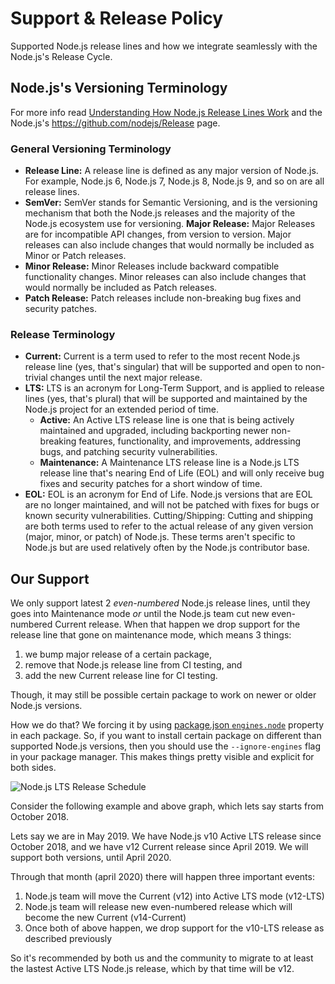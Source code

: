 # Support & Release Policy
Supported Node.js release lines and how we integrate seamlessly with the Node.js's Release Cycle.

## Node.js's Versioning Terminology
For more info read [Understanding How Node.js Release Lines Work](https://nodesource.com/blog/understanding-how-node-js-release-lines-work/) and the Node.js's https://github.com/nodejs/Release page.

### General Versioning Terminology
- **Release Line:** A release line is defined as any major version of Node.js. For example, Node.js 6, Node.js 7, Node.js 8, Node.js 9, and so on are all release lines.
- **SemVer:** SemVer stands for Semantic Versioning, and is the versioning mechanism that both the Node.js releases and the majority of the Node.js ecosystem use for versioning.
**Major Release:** Major Releases are for incompatible API changes, from version to version. Major releases can also include changes that would normally be included as Minor or Patch releases.
- **Minor Release:** Minor Releases include backward compatible functionality changes. Minor releases can also include changes that would normally be included as Patch releases.
- **Patch Release:** Patch releases include non-breaking bug fixes and security patches.

### Release Terminology
- **Current:** Current is a term used to refer to the most recent Node.js release line (yes, that's singular) that will be supported and open to non-trivial changes until the next major release.
- **LTS:** LTS is an acronym for Long-Term Support, and is applied to release lines (yes, that's plural) that will be supported and maintained by the Node.js project for an extended period of time.
  + **Active:** An Active LTS release line is one that is being actively maintained and upgraded, including backporting newer non-breaking features, functionality, and improvements, addressing bugs, and patching security vulnerabilities.
  + **Maintenance:** A Maintenance LTS release line is a Node.js LTS release line that's nearing End of Life (EOL) and will only receive bug fixes and security patches for a short window of time.
- **EOL:** EOL is an acronym for End of Life. Node.js versions that are EOL are no longer maintained, and will not be patched with fixes for bugs or known security vulnerabilities.
Cutting/Shipping: Cutting and shipping are both terms used to refer to the actual release of any given version (major, minor, or patch) of Node.js. These terms aren't specific to Node.js but are used relatively often by the Node.js contributor base.

## Our Support

We only support latest 2 _even-numbered_ Node.js release lines, until they goes into Maintenance mode _or_ until the Node.js team cut new even-numbered Current release. When that happen we drop support for the release line that gone on maintenance mode, which means 3 things: 

1. we bump major release of a certain package,
2. remove that Node.js release line from CI testing, and
2. add the new Current release line for CI testing.

Though, it may still be possible certain package to work on newer or older Node.js versions.

How we do that? We forcing it by using [package.json `engines.node`](https://docs.npmjs.com/files/package.json#engines) property in each package. So, if you want to install certain package on different than supported Node.js versions, then you should use the `--ignore-engines` flag in your package manager. This makes things pretty visible and explicit for both sides.

![Node.js LTS Release Schedule](https://images.ctfassets.net/hspc7zpa5cvq/7o3kha5RgAGCImaw84yiEY/19957b9f448b1431e9664ed94e996d74/nodejs-lts-release-schedule_preview.png)


Consider the following example and above graph, which lets say starts from October 2018. 

Lets say we are in May 2019. We have Node.js v10 Active LTS release since October 2018, and we have v12 Current release since April 2019. We will support both versions, until April 2020.

Through that month (april 2020) there will happen three important events: 

1. Node.js team will move the Current (v12) into Active LTS mode (v12-LTS)
2. Node.js team will release new even-numbered release which will become the new Current (v14-Current)
3. Once both of above happen, we drop support for the v10-LTS release as described previously

So it's recommended by both us and the community to migrate to at least the lastest Active LTS Node.js release, which by that time will be v12. 
